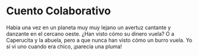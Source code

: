 # Cuento Colaborativo

Habia una vez en un planeta muy muy lejano un avertuz cantante y danzante en el cercano oeste. ¿Han visto cómo su dinero vuela? O a Caperucita y la abuela, pero a que nunca han visto cómo un burro vuela. Yo sí vi uno cuando era chico, ¡parecía una pluma!
